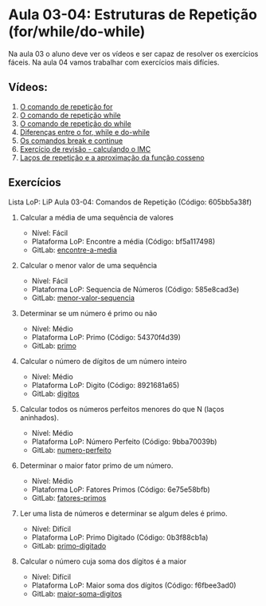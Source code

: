 # Aula 03-04: Estruturas de Repetição (for/while/do-while)

Na aula 03 o aluno deve ver os vídeos e ser capaz de resolver os exercícios fáceis. Na aula 04 vamos trabalhar com exercícios mais difícies.

## Vídeos:

1. [O comando de repetição for](https://youtu.be/dc_4nJilfTs)
2. [O comando de repetição while](https://youtu.be/gPmA43hnPhM)
3. [O comando de repetição do while](https://youtu.be/BPml3SkrQvY)
4. [Diferenças entre o for, while e do-while](https://youtu.be/c6LrJP0JYJY)
5. [Os comandos break e continue](https://youtu.be/K4Wop7eTO1I)
6. [Exercício de revisão - calculando o IMC](https://youtu.be/h2UcheOkkAk)
7. [Laços de repetição e a aproximação da função cosseno](https://youtu.be/566rD_of6NU)


## Exercícios

Lista LoP: LiP Aula 03-04: Comandos de Repetição (Código: 605bb5a38f)

1. Calcular a média de uma sequência de valores
	- Nível: Fácil
	- Plataforma LoP: Encontre a média (Código: bf5a117498)
	- GitLab: [encontre-a-media](https://gitlab.com/carlos_olarte/ect-lip/-/tree/master/repeticao/facil/encontre-a-media)

2. Calcular o menor valor de uma sequência
	- Nível: Fácil
	- Plataforma LoP: Sequencia de Números (Código: 585e8cad3e)
	- GitLab: [menor-valor-sequencia](https://gitlab.com/carlos_olarte/ect-lip/-/tree/master/repeticao/facil/menor-valor-sequencia)

3. Determinar se um número é primo ou não
	- Nível: Médio
	- Plataforma LoP: Primo (Código: 54370f4d39)
	- GitLab: [primo](https://gitlab.com/carlos_olarte/ect-lip/-/tree/master/repeticao/medio/primo)

4. Calcular o número de dígitos de um número inteiro
	- Nível: Médio
	- Plataforma LoP: Digito (Código: 8921681a65)
	- GitLab: [digitos](https://gitlab.com/carlos_olarte/ect-lip/-/tree/master/repeticao/medio/digitos)

5. Calcular todos os números perfeitos menores do que N (laços aninhados).
	- Nível: Médio
	- Plataforma LoP: Número Perfeito (Código: 9bba70039b)
	- GitLab: [numero-perfeito](https://gitlab.com/carlos_olarte/ect-lip/-/tree/master/repeticao/medio/numero-perfeito)

6. Determinar o maior fator primo de um número.
	- Nível: Médio
	- Plataforma LoP: Fatores Primos (Código: 6e75e58bfb)
	- GitLab: [fatores-primos](https://gitlab.com/carlos_olarte/ect-lip/-/tree/master/repeticao/medio/fatores-primos)

7. Ler uma lista de números e determinar se algum deles é primo.
	- Nível: Difícil
	- Plataforma LoP: Primo Digitado (Código: 0b3f88cb1a)
	- GitLab: [primo-digitado](https://gitlab.com/carlos_olarte/ect-lip/-/tree/master/repeticao/dificil/primo-digitado)

8. Calcular o número cuja soma dos dígitos é a maior
	- Nível: Difícil
	- Plataforma LoP: Maior soma dos dígitos (Código: f6fbee3ad0)
	- GitLab: [maior-soma-digitos](https://gitlab.com/carlos_olarte/ect-lip/-/tree/master/repeticao/dificil/maior-soma-digitos)

